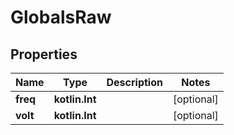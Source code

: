 
# GlobalsRaw

## Properties
| Name | Type | Description | Notes |
| ------------ | ------------- | ------------- | ------------- |
| **freq** | **kotlin.Int** |  |  [optional] |
| **volt** | **kotlin.Int** |  |  [optional] |



